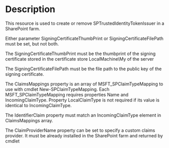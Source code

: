 # Description

This resource is used to create or remove SPTrustedIdentityTokenIssuer in a
SharePoint farm.

Either parameter SigningCertificateThumbPrint or SigningCertificateFilePath
must be set, but not both.

The SigningCertificateThumbPrint must be the thumbprint of the signing
certificate stored in the certificate store LocalMachine\My of the server

The SigningCertificateFilePath must be the file path to the public key of
the signing certificate.

The ClaimsMappings property is an array of MSFT_SPClaimTypeMapping to use with cmdlet
New-SPClaimTypeMapping. Each MSFT_SPClaimTypeMapping requires properties Name
and IncomingClaimType. Property LocalClaimType is not required if its value is
identical to IncomingClaimType.

The IdentifierClaim property must match an IncomingClaimType element in
ClaimsMappings array.

The ClaimProviderName property can be set to specify a custom claims provider.
It must be already installed in the SharePoint farm and returned by cmdlet
